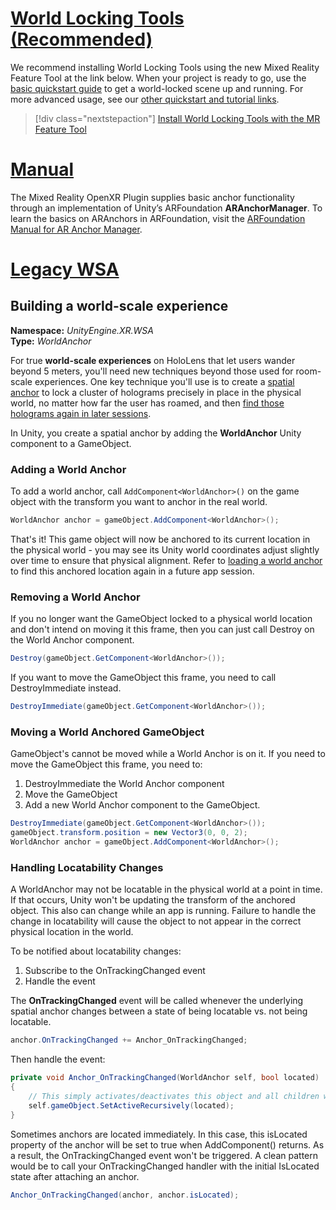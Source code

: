 # [World Locking Tools (Recommended)](#tab/wlt)

We recommend installing World Locking Tools using the new Mixed Reality Feature Tool at the link below. When your project is ready to go, use the [basic quickstart guide](https://microsoft.github.io/MixedReality-WorldLockingTools-Unity/DocGen/Documentation/HowTos/UsingWLT/JustWorldLock.html) to get a world-locked scene up and running. For more advanced usage, see our [other quickstart and tutorial links](#see-also).

> [!div class="nextstepaction"]
> [Install World Locking Tools with the MR Feature Tool](https://microsoft.github.io/MixedReality-WorldLockingTools-Unity/DocGen/Documentation/HowTos/WLTviaMRFeatureTool.html)

# [Manual](#tab/manual)

The Mixed Reality OpenXR Plugin supplies basic anchor functionality through an implementation of Unity’s ARFoundation **ARAnchorManager**. To learn the basics on ARAnchors in ARFoundation, visit the [ARFoundation Manual for AR Anchor Manager](https://docs.unity3d.com/Packages/com.unity.xr.arfoundation@4.1/manual/anchor-manager.html). 

# [Legacy WSA](#tab/wsa)

## Building a world-scale experience

**Namespace:** *UnityEngine.XR.WSA*<br>
**Type:** *WorldAnchor*

For true **world-scale experiences** on HoloLens that let users wander beyond 5 meters, you'll need new techniques beyond those used for room-scale experiences. One key technique you'll use is to create a [spatial anchor](../../../../design/coordinate-systems.md#spatial-anchors) to lock a cluster of holograms precisely in place in the physical world, no matter how far the user has roamed, and then [find those holograms again in later sessions](../../../../design/coordinate-systems.md#spatial-anchor-persistence).

In Unity, you create a spatial anchor by adding the **WorldAnchor** Unity component to a GameObject.

### Adding a World Anchor

To add a world anchor, call `AddComponent<WorldAnchor>()` on the game object with the transform you want to anchor in the real world.

```cs
WorldAnchor anchor = gameObject.AddComponent<WorldAnchor>();
```

That's it! This game object will now be anchored to its current location in the physical world - you may see its Unity world coordinates adjust slightly over time to ensure that physical alignment. Refer to [loading a world anchor](#loading-a-worldanchor) to find this anchored location again in a future app session.

### Removing a World Anchor

If you no longer want the GameObject locked to a physical world location and don't intend on moving it this frame, then you can just call Destroy on the World Anchor component.

```cs
Destroy(gameObject.GetComponent<WorldAnchor>());
```

If you want to move the GameObject this frame, you need to call DestroyImmediate instead.

```cs
DestroyImmediate(gameObject.GetComponent<WorldAnchor>());
```

### Moving a World Anchored GameObject

GameObject's cannot be moved while a World Anchor is on it. If you need to move the GameObject this frame, you need to:

1. DestroyImmediate the World Anchor component
2. Move the GameObject
3. Add a new World Anchor component to the GameObject.

```cs
DestroyImmediate(gameObject.GetComponent<WorldAnchor>());
gameObject.transform.position = new Vector3(0, 0, 2);
WorldAnchor anchor = gameObject.AddComponent<WorldAnchor>();
```

### Handling Locatability Changes

A WorldAnchor may not be locatable in the physical world at a point in time. If that occurs, Unity won't be updating the transform of the anchored object. This also can change while an app is running. Failure to handle the change in locatability will cause the object to not appear in the correct physical location in the world.

To be notified about locatability changes:

1. Subscribe to the OnTrackingChanged event
2. Handle the event

The **OnTrackingChanged** event will be called whenever the underlying spatial anchor changes between a state of being locatable vs. not being locatable.

```cs
anchor.OnTrackingChanged += Anchor_OnTrackingChanged;
```

Then handle the event:

```cs
private void Anchor_OnTrackingChanged(WorldAnchor self, bool located)
{
    // This simply activates/deactivates this object and all children when tracking changes
    self.gameObject.SetActiveRecursively(located);
}
```

Sometimes anchors are located immediately. In this case, this isLocated property of the anchor will be set to true when AddComponent<WorldAnchor>() returns. As a result, the OnTrackingChanged event won't be triggered. A clean pattern would be to call your OnTrackingChanged handler with the initial IsLocated state after attaching an anchor.

```cs
Anchor_OnTrackingChanged(anchor, anchor.isLocated);
```